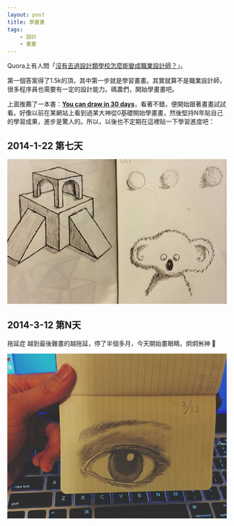 ```yaml
---
layout: post
title: 學畫畫
tags: 
    - 設計
    - 畫畫
---
```

Quora上有人問「[沒有去過設計類學校怎麼能變成職業設計師？](http://qr.ae/hKYCZ)」。

第一個答案得了1.5k的頂，其中第一步就是學習畫畫。其實就算不是職業設計師，很多程序員也需要有一定的設計能力。碼農們，開始學畫畫吧。

上面推薦了一本書：**[You can draw in 30 days](http://www.amazon.com/gp/product/0738212415/ref=as_li_ss_tl?ie=UTF8&camp=1789&creative=390957&creativeASIN=0738212415&linkCode=as2&tag=palaapp-20)**，看著不錯，便開始跟著畫畫試試看。好像以前在某網站上看到過某大神從0基礎開始學畫畫，然後堅持N年貼自己的學習成果，進步是驚人的。所以，以後也不定期在這裡貼一下學習進度吧：

## 2014-1-22 第七天

![](/images/2014-01-22-draw.jpg)

## 2014-3-12 第N天

拖延症 越到最後難畫的越拖延，停了半個多月，今天開始畫眼睛。炯炯🈚️神 👀

![](/images/2014-03-12-draw-eye.jpg)
